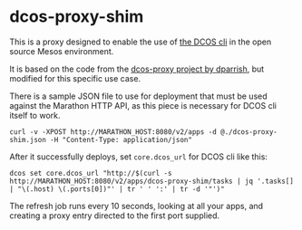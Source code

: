 # dcos-proxy-shim

This is a proxy designed to enable the use of
[the DCOS cli](https://github.com/mesosphere/dcos-cli) in the open source Mesos
environment.

It is based on the code from the
[dcos-proxy project by dparrish](https://github.com/dparrish/dcos-proxy), but
modified for this specific use case.

There is a sample JSON file to use for deployment that must be used against the
Marathon HTTP API, as this piece is necessary for DCOS cli itself to work.

```
curl -v -XPOST http://MARATHON_HOST:8080/v2/apps -d @./dcos-proxy-shim.json -H "Content-Type: application/json"
```

After it successfully deploys, set `core.dcos_url` for DCOS cli like this:

```
dcos set core.dcos_url "http://$(curl -s http://MARATHON_HOST:8080/v2/apps/dcos-proxy-shim/tasks | jq '.tasks[] | "\(.host) \(.ports[0])"' | tr ' ' ':' | tr -d '"')"
```

The refresh job runs every 10 seconds, looking at all your apps, and creating a proxy entry
directed to the first port supplied.
